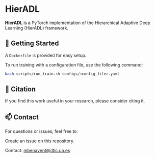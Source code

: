 # HierADL

**HierADL** is a PyTorch implementation of the Hierarchical Adaptive Deep Learning (HierADL) framework.

## 🚀 Getting Started

A `Dockerfile` is provided for easy setup.

To run training with a configuration file, use the following command:

```bash
bash scripts/run_train.sh configs/<config_file>.yaml
```

## 📄 Citation
If you find this work useful in your research, please consider citing it.


## 📫 Contact
For questions or issues, feel free to:

Create an issue on this repository.

Contact: mbenavent@dtic.ua.es